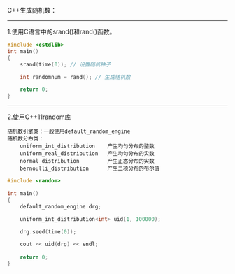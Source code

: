 C++生成随机数：

--------------------------------------------------------------------------------------------------------

1.使用C语言中的srand()和rand()函数。

```cpp
#include <cstdlib>
int main()
{
    srand(time(0)); // 设置随机种子

    int randomnum = rand(); // 生成随机数

    return 0;
}

```

--------------------------------------------------------------------------------------------------------


2.使用C++11random库

    随机数引擎类：一般使用default_random_engine
    随机数分布类：
        uniform_int_distribution    产生均匀分布的整数
        uniform_real_distribution   产生均匀分布的实数
        normal_distribution         产生正态分布的实数
        bernoulli_distribution      产生二项分布的布尔值 


```cpp
#include <random>

int main()
{
    default_random_engine drg;

    uniform_int_distribution<int> uid(1, 100000);

    drg.seed(time(0));

    cout << uid(drg) << endl;
    
    return 0;
}

```


